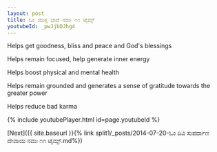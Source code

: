```yaml
---
layout: post
title: ಓಂ ಯುಕ್ತ ಭಾವೆ ನಮಃ ೧೧ ಟೈಮ್ಸ್
youtubeId: _pwJjbDJhg4
---
```

 
 
Helps get goodness, bliss and peace and God's blessings
 
Helps remain focused, help generate inner energy 
 
Helps boost physical and mental health 
 
Helps remain grounded and generates a sense of gratitude towards the greater power 
 
Helps reduce bad karma
 
 
 
 


{% include youtubePlayer.html id=page.youtubeId %}
 
[Next]({{ site.baseurl }}{% link  split1/_posts/2014-07-20-ಓಂ ದಿವಿ ಸುಪರ್ವಾಣ ದೇವಾಯ ನಮಃ ೧೧ ಟೈಮ್ಸ್.md%})
 

